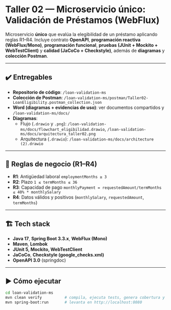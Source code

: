 # Taller 02 — Microservicio único: Validación de Préstamos (WebFlux)

Microservicio **único** que evalúa la elegibilidad de un préstamo aplicando reglas R1–R4. Incluye contrato **OpenAPI**, **programación reactiva (WebFlux/Mono)**, **programación funcional**, **pruebas (JUnit + Mockito + WebTestClient)** y **calidad (JaCoCo + Checkstyle)**, además de **diagramas** y **colección Postman**.

---

## ✔️ Entregables
- **Repositorio de código**: `/loan-validation-ms`
- **Colección de Postman**: `/loan-validation-ms/postman/Taller02-LoanEligibility.postman_collection.json`
- **Word (diagramas + evidencias de uso)**: ver documentos compartidos y `/loan-validation-ms/docs/`
- **Diagramas**:  
  - Flujo (`.drawio` y `.png`): `/loan-validation-ms/docs/flowchart_eligibilidad.drawio`, `/loan-validation-ms/docs/arquitectura_taller02.png`  
  - Arquitectura (`.drawio`): `/loan-validation-ms/docs/architecture (2).drawio`

---

## 🧠 Reglas de negocio (R1–R4)
- **R1**: Antigüedad laboral `employmentMonths ≥ 3`
- **R2**: Plazo `1 ≤ termMonths ≤ 36`
- **R3**: Capacidad de pago `monthlyPayment = requestedAmount/termMonths ≤ 40% * monthlySalary`
- **R4**: Datos válidos y positivos (`monthlySalary`, `requestedAmount`, `termMonths`)

---

## 🏗️ Tech stack
- **Java 17**, **Spring Boot 3.3.x**, **WebFlux (Mono)**
- **Maven**, **Lombok**
- **JUnit 5, Mockito, WebTestClient**
- **JaCoCo**, **Checkstyle (google_checks.xml)**
- **OpenAPI 3.0** (springdoc)

---

## ▶️ Cómo ejecutar
```bash
cd loan-validation-ms
mvn clean verify          # compila, ejecuta tests, genera cobertura y checkstyle
mvn spring-boot:run       # levanta en http://localhost:8080
